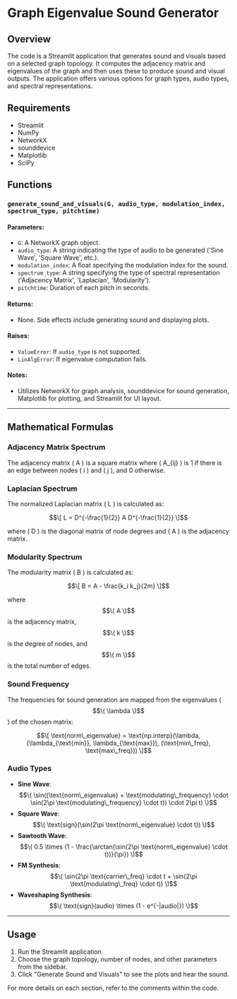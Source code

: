 # Graph Eigenvalue Sound Generator

## Overview

The code is a Streamlit application that generates sound and visuals based on a selected graph topology. It computes the adjacency matrix and eigenvalues of the graph and then uses these to produce sound and visual outputs. The application offers various options for graph types, audio types, and spectral representations.

## Requirements

- Streamlit
- NumPy
- NetworkX
- sounddevice
- Matplotlib
- SciPy

## Functions

### `generate_sound_and_visuals(G, audio_type, modulation_index, spectrum_type, pitchtime)`

#### Parameters:

- `G`: A NetworkX graph object.
- `audio_type`: A string indicating the type of audio to be generated ('Sine Wave', 'Square Wave', etc.).
- `modulation_index`: A float specifying the modulation index for the sound.
- `spectrum_type`: A string specifying the type of spectral representation ('Adjacency Matrix', 'Laplacian', 'Modularity').
- `pitchtime`: Duration of each pitch in seconds.

#### Returns:
- None. Side effects include generating sound and displaying plots.

#### Raises:
- `ValueError`: If `audio_type` is not supported.
- `LinAlgError`: If eigenvalue computation fails.

#### Notes:
- Utilizes NetworkX for graph analysis, sounddevice for sound generation, Matplotlib for plotting, and Streamlit for UI layout.

---

## Mathematical Formulas

### Adjacency Matrix Spectrum

The adjacency matrix \( A \) is a square matrix where \( A_{ij} \) is 1 if there is an edge between nodes \( i \) and \( j \), and 0 otherwise.

### Laplacian Spectrum

The normalized Laplacian matrix \( L \) is calculated as:

$$\[
L = D^{-\frac{1}{2}} A D^{-\frac{1}{2}}
\]$$

where \( D \) is the diagonal matrix of node degrees and \( A \) is the adjacency matrix.

### Modularity Spectrum

The modularity matrix \( B \) is calculated as:

$$\[
B = A - \frac{k_i k_j}{2m}
\]$$

where $$\( A \)$$ is the adjacency matrix, $$\( k \)$$ is the degree of nodes, and $$\( m \)$$ is the total number of edges.

### Sound Frequency

The frequencies for sound generation are mapped from the eigenvalues ($$\( \lambda \)$$) of the chosen matrix:

$$\[
\text{norm\_eigenvalue} = \text{np.interp}(\lambda, (\lambda_{\text{min}}, \lambda_{\text{max}}), (\text{min\_freq}, \text{max\_freq}))
\]$$

### Audio Types

- **Sine Wave**: $$\( \sin((\text{norm\_eigenvalue} + \text{modulating\_frequency} \cdot \sin(2\pi \text{modulating\_frequency} \cdot t)) \cdot 2\pi t) \)$$
- **Square Wave**: $$\( \text{sign}(\sin(2\pi \text{norm\_eigenvalue} \cdot t)) \)$$
- **Sawtooth Wave**: $$\( 0.5 \times (1 - \frac{\arctan(\sin(2\pi \text{norm\_eigenvalue} \cdot t))}{\pi}) \)$$
- **FM Synthesis**: $$\( \sin(2\pi \text{carrier\_freq} \cdot t + \sin(2\pi \text{modulating\_freq} \cdot t)) \)$$
- **Waveshaping Synthesis**: $$\( \text{sign}(audio) \times (1 - e^{-|audio|}) \)$$

---

## Usage

1. Run the Streamlit application.
2. Choose the graph topology, number of nodes, and other parameters from the sidebar.
3. Click "Generate Sound and Visuals" to see the plots and hear the sound.

For more details on each section, refer to the comments within the code.